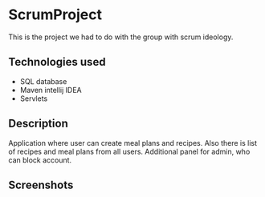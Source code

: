 # ScrumProject
This is the project we had to do with the group with scrum ideology.

## Technologies used
- SQL database
- Maven intellij IDEA
- Servlets

## Description
Application where user can create meal plans and recipes. Also there is list of recipes and meal plans from all users. Additional panel for admin, who can block account.

## Screenshots
